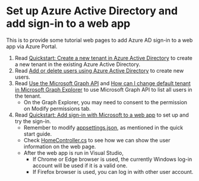 # Set up Azure Active Directory and add sign-in to a web app

This is to provide some tutorial web pages to add Azure AD sign-in to a web app via Azure Portal.

1. Read [Quickstart: Create a new tenant in Azure Active Directory](https://docs.microsoft.com/en-us/azure/active-directory/fundamentals/active-directory-access-create-new-tenant) to create a new tenant in the existing Azure Active Directory.
2. Read [Add or delete users using Azure Active Directory](https://docs.microsoft.com/en-us/azure/active-directory/fundamentals/add-users-azure-active-directory) to create new users.
3. Read [Use the Microsoft Graph API](https://docs.microsoft.com/en-us/graph/use-the-api) and [How can I change default tenant in Microsoft Graph Explorer](https://stackoverflow.com/questions/53341544/how-can-i-change-default-tenant-in-microsoft-graph-explorer) to use Microsoft Graph API to list all users in the tenant.
   - On the Graph Explorer, you may need to consent to the permission on Modify permissions tab.
4. Read [Quickstart: Add sign-in with Microsoft to a web app](https://docs.microsoft.com/en-us/azure/active-directory/develop/web-app-quickstart?pivots=devlang-aspnet-core) to set up and try the sign-in.
   - Remember to modify [appsettings.json](./web-app/appsettings.json), as mentioned in the quick start guide.
   - Check [HomeController.cs](./web-app/Controllers/HomeController.cs) to see how we can show the user information on the web page.
   - After the web app is run in Visual Studio,
      - If Chrome or Edge browser is used, the currently Windows log-in account will be used if it is a valid one.
      - If Firefox browser is used, you can log in with other user account.

